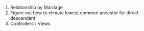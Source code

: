 1. Relationship by Marriage
2. Figure out how to elimate lowest common ancestor for direct descendant
3. Controllers / Views
